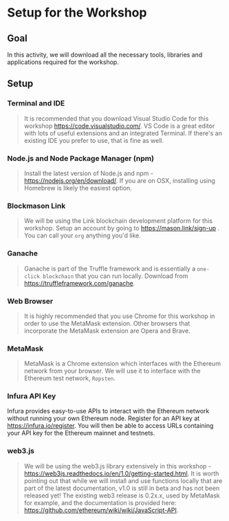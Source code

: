 # Setup for the Workshop
## Goal
In this activity, we will download all the necessary tools, libraries and applications required for the workshop. 


## Setup

### Terminal and IDE
>It is recommended that you download Visual Studio Code for this workshop https://code.visualstudio.com/. VS Code is a great editor with lots of useful extensions and an integrated Terminal. If there's an existing IDE you prefer to use, that is fine as well. 

### Node.js and Node Package Manager (npm)
>Install the latest version of Node.js and npm - https://nodejs.org/en/download/. If you are on OSX, installing using Homebrew is likely the easiest option.

### Blockmason Link
> We will be using the Link blockchain development platform for this workshop. Setup an account by going to https://mason.link/sign-up . You can call your `org` anything you'd like. 

### Ganache
>Ganache is part of the Truffle framework and is essentially a `one-click blockchain` that you can run locally. Download from https://truffleframework.com/ganache. 

### Web Browser
>It is highly recommended that you use Chrome for this workshop in order to use the MetaMask extension. Other browsers that incorporate the MetaMask extension are Opera and Brave.

### MetaMask
>MetaMask is a Chrome extension which interfaces with the Ethereum network from your browser. We will use it to interface with the Ethereum test network, `Ropsten`.

### Infura API Key
Infura provides easy-to-use APIs to interact with the Ethereum network without running your own Ethereum node. Register for an API key at https://infura.io/register. You will then be able to access URLs containing your API key for the Ethereum mainnet and testnets. 

### web3.js
>We will be using the web3.js library extensively in this workshop - https://web3js.readthedocs.io/en/1.0/getting-started.html. It is worth pointing out that while we will install and use functions locally that are part of the latest documentation, v1.0 is still in beta and has not been released yet! The existing web3 release is 0.2x.x, used by MetaMask for example, and the documentation is provided here: https://github.com/ethereum/wiki/wiki/JavaScript-API. 



